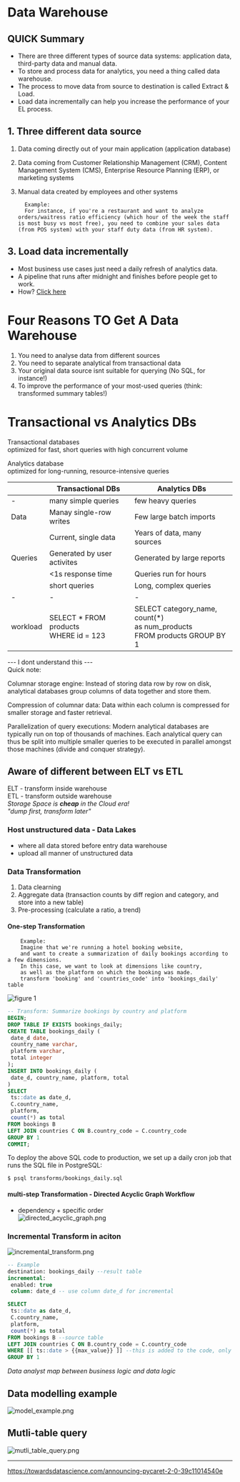 # Data Warehouse

## QUICK Summary
- There are three different types of source data systems: application data, third-party data and manual data.
- To store and process data for analytics, you need a thing called data warehouse.
- The process to move data from source to destination is called Extract & Load.
- Load data incrementally can help you increase the performance of your EL process.

## 1. Three different data source
   1. Data coming directly out of your main application (application database)
   2. Data coming from Customer Relationship Management (CRM), Content Management System (CMS), Enterprise Resource Planning (ERP), or marketing systems
   3. Manual data created by employees and other systems  


            Example:
            For instance, if you're a restaurant and want to analyze orders/waitress ratio efficiency (which hour of the week the staff is most busy vs most free), you need to combine your sales data (from POS system) with your staff duty data (from HR system).

## 3. Load data incrementally
   - Most business use cases just need a daily refresh of analytics data.
   - A pipeline that runs after midnight and finishes before people get to work.
   - How? [Click here](###-Incremental-Transform-in-aciton)

# Four Reasons TO Get A Data Warehouse
1. You need to analyse data from different sources
2. You need to separate analytical from transactional data
3. Your original data source isnt suitable for querying (No SQL, for instance!)
4. To improve the performance of your most-used queries (think: transformed summary tables!) 

# Transactional vs Analytics DBs
Transactional databases  
optimized for fast, short queries with high concurrent volume  

Analytics database  
optimized for long-running, resource-intensive queries  

|        | Transactional DBs           | Analytics DBs               |  
| -      | -                           | -                           |  
| -      | many simple queries         | few heavy queries           |  
|Data    | Manay single-row writes     | Few large batch imports     |   
|        | Current, single data        | Years of data, many sources |
|Queries | Generated by user activites | Generated by large reports  |  
|        | <1s response time           | Queries run for hours       |
|        | short queries               | Long, complex queries       |   
| -      | -                           | -                           |  
|workload| SELECT * FROM products<br>WHERE id = 123 | SELECT category_name, count(*)<br>as num_products<br>FROM products GROUP BY 1 |  




--- I dont understand this ---  
Quick note:  

Columnar storage engine: Instead of storing data row by row on disk, analytical databases group columns of data together and store them.

Compression of columnar data: Data within each column is compressed for smaller storage and faster retrieval.

Parallelization of query executions: Modern analytical databases are typically run on top of thousands of machines. Each analytical query can thus be split into multiple smaller queries to be executed in parallel amongst those machines (divide and conquer strategy).

## Aware of different between ELT vs ETL
ELT - transform inside warehouse  
ETL - transform outside warehouse  
*Storage Space is **cheap** in the Cloud era!*  
*"dump first, transform later"*  

### Host unstructured data - Data Lakes
- where all data stored before entry data warehouse
- upload all manner of unstructured data

### Data Transformation
1. Data clearning
2. Aggregate data (transaction counts by diff region and category, and store into a new table)
3. Pre-processing (calculate a ratio, a trend)

#### One-step Transformation
        Example:
        Imagine that we're running a hotel booking website, 
        and want to create a summarization of daily bookings according to a few dimensions. 
        In this case, we want to look at dimensions like country, 
        as well as the platform on which the booking was made.
        transform 'booking' and 'countries_code' into 'bookings_daily' table

![figure 1][1]

```sql
-- Transform: Summarize bookings by country and platform
BEGIN;
DROP TABLE IF EXISTS bookings_daily;
CREATE TABLE bookings_daily (
 date_d date,
 country_name varchar,
 platform varchar,
 total integer
);
INSERT INTO bookings_daily (
 date_d, country_name, platform, total
)
SELECT
 ts::date as date_d,
 C.country_name,
 platform,
 count(*) as total
FROM bookings B
LEFT JOIN countries C ON B.country_code = C.country_code
GROUP BY 1
COMMIT;
```

To deploy the above SQL code to production, we set up a daily cron job that runs the SQL file in PostgreSQL:

    $ psql transforms/bookings_daily.sql


#### multi-step Transformation - Directed Acyclic Graph Workflow
- dependency + specific order  
![directed_acyclic_graph.png][2]  


### Incremental Transform in aciton
![incremental_transform.png][3]  
```sql
-- Example
destination: bookings_daily --result table
incremental:
 enabled: true
 column: date_d -- use column date_d for incremental

SELECT
 ts::date as date_d,
 C.country_name,
 platform,
 count(*) as total
FROM bookings B --source table
LEFT JOIN countries C ON B.country_code = C.country_code
WHERE [[ ts::date > {{max_value}} ]] --this is added to the code, only pull the latest value. 
GROUP BY 1
```

*Data analyst map between business logic and data logic*  

## Data modelling example
![model_example.png][4]  

## Mutli-table query
![mutli_table_query.png][5]  

---
[1]:db_warehouse_img/bookings_daily_transform.png  
[2]:db_warehouse_img/directed_acyclic_graph.png  
[3]:db_warehouse_img/incremental_transform.png  
[4]:db_warehouse_img/model_example.png  
[5]:db_warehouse_img/mutli_table_query.png  

https://towardsdatascience.com/announcing-pycaret-2-0-39c11014540e